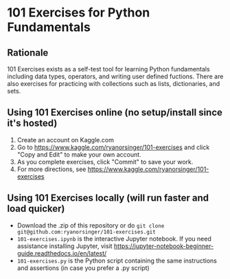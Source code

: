 # 101 Exercises for Python Fundamentals

## Rationale
101 Exercises exists as a self-test tool for learning Python fundamentals including data types, operators, and writing user defined fuctions. There are also exercises for practicing with collections such as lists, dictionaries, and sets. 

## Using 101 Exercises online (no setup/install since it's hosted)
1. Create an account on Kaggle.com
2. Go to https://www.kaggle.com/ryanorsinger/101-exercises and click "Copy and Edit" to make your own account.
3. As you complete exercises, click "Commit" to save your work.
4. For more directions, see https://www.kaggle.com/ryanorsinger/101-exercises

## Using 101 Exercises locally (will run faster and load quicker)
- Download the .zip of this repository or do `git clone git@github.com:ryanorsinger/101-exercises.git`
- `101-exercises.ipynb` is the interactive Jupyter notebook. If you need assistance installing Jupyter, visit https://jupyter-notebook-beginner-guide.readthedocs.io/en/latest/
- `101-exercises.py` is the Python script containing the same instructions and assertions (in case you prefer a .py script)